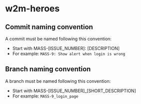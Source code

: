 # w2m-heroes

## Commit naming convention
A commit must be named following this convention:

* Start with MASS-[ISSUE_NUMBER]:   [DESCRIPTION]
* For example: `MASS-9: Show alert when login is wrong`

## Branch naming convention

A branch must be named following this convention:

* Start with MASS-[ISSUE_NUMBER]_[SHORT_DESCRIPTION]
* For example: `MASS-9_login_page`
